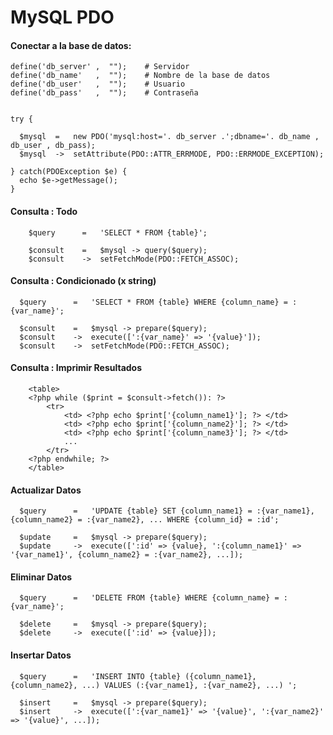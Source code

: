 # MySQL PDO

#### Conectar a la base de datos:



    define('db_server' ,  "");    # Servidor
    define('db_name'   ,  "");    # Nombre de la base de datos
    define('db_user'   ,  "");    # Usuario
    define('db_pass'   ,  "");    # Contraseña


    try {

      $mysql  =   new PDO('mysql:host='. db_server .';dbname='. db_name , db_user , db_pass);
      $mysql  ->  setAttribute(PDO::ATTR_ERRMODE, PDO::ERRMODE_EXCEPTION);

    } catch(PDOException $e) {
      echo $e->getMessage();
    }

####  Consulta : Todo

        $query      =   'SELECT * FROM {table}';

        $consult    =   $mysql -> query($query);
        $consult    ->  setFetchMode(PDO::FETCH_ASSOC);

####  Consulta : Condicionado (x string)

      $query      =   'SELECT * FROM {table} WHERE {column_name} = :{var_name}';

      $consult    =   $mysql -> prepare($query);
      $consult    ->  execute([':{var_name}' => '{value}']);
      $consult    ->  setFetchMode(PDO::FETCH_ASSOC);

####  Consulta : Imprimir Resultados

        <table>
        <?php while ($print = $consult->fetch()): ?>
            <tr>
                <td> <?php echo $print['{column_name1}']; ?> </td>
                <td> <?php echo $print['{column_name2}']; ?> </td>
                <td> <?php echo $print['{column_name3}']; ?> </td>
                ...
            </tr>
        <?php endwhile; ?>
        </table>

####  Actualizar Datos

      $query      =   'UPDATE {table} SET {column_name1} = :{var_name1}, {column_name2} = :{var_name2}, ... WHERE {column_id} = :id';
      
      $update     =   $mysql -> prepare($query);
      $update     ->  execute([':id' => {value}, ':{column_name1}' => '{var_name1}', {column_name2} = :{var_name2}, ...]);

####  Eliminar Datos

      $query      =   'DELETE FROM {table} WHERE {column_name} = :{var_name}';
      
      $delete     =   $mysql -> prepare($query);
      $delete     ->  execute([':id' => {value}]);

####  Insertar Datos

      $query      =   'INSERT INTO {table} ({column_name1}, {column_name2}, ...) VALUES (:{var_name1}, :{var_name2}, ...) ';
      
      $insert     =   $mysql -> prepare($query);
      $insert     ->  execute([':{var_name1}' => '{value}', ':{var_name2}' => '{value}', ...]);
